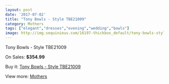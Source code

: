 ```yaml
---
layout: post
date: '2017-07-02'
title: "Tony Bowls - Style TBE21009"
category: Mothers
tags: ["elegant","dresses","evening","wedding","bowls"]
image: http://img.sequinious.com/16197-thickbox_default/tony-bowls-style-tbe21009.jpg
---
```

Tony Bowls - Style TBE21009

On Sales: **$354.99**
<a href="https://www.sequinious.com/mothers/7669-tony-bowls-style-tbe21009.html"><amp-img layout="responsive" width="600" height="600" src="//img.sequinious.com/16197-thickbox_default/tony-bowls-style-tbe21009.jpg" alt="Tony Bowls - Style TBE21009 0" /></a>

Buy it: [Tony Bowls - Style TBE21009](https://www.sequinious.com/mothers/7669-tony-bowls-style-tbe21009.html "Tony Bowls - Style TBE21009")

View more: [Mothers](https://www.sequinious.com/6-mothers "Mothers")